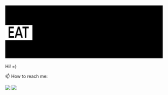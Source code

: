 ![Gif](https://github.com/bogdanaks/bogdanaks/blob/master/animation.gif)
<html>
    <head>
        <mate charest="utf-8" />
    </head>
    <body>
	<p>Hi! =)</p>
	<p>📫 How to reach me:</p>
        <a target="_blank" href="https://www.linkedin.com/in/bogdanaks/"><img src="https://img.shields.io/badge/--linkedin?label=LinkedIn&logo=LinkedIn&style=social"/><a/>
        <a target="_blank" href="https://t.me/bogdanaks"><img src="https://img.shields.io/badge/--Telegram?label=Telegram&logo=Telegram&style=social"/><a/>
    </body>
</html>

